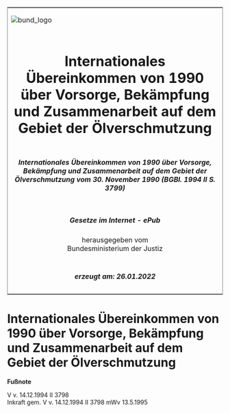 <span id="DECKBLATT.html"></span>

<table border="0" frame="border" width="100%">

<tr valign="top">

<td align="left">

![bund\_logo](BfJ_2021_Web_de_de.gif)

</td>

<td align="right">

 

</td>

</tr>

<tr align="center" valign="middle">

<td colspan="2">

# Internationales Übereinkommen von 1990 über Vorsorge, Bekämpfung und Zusammenarbeit auf dem Gebiet der Ölverschmutzung

</td>

</tr>

<tr align="center" valign="middle">

<td colspan="2">

##### Internationales Übereinkommen von 1990 über Vorsorge, Bekämpfung und Zusammenarbeit auf dem Gebiet der Ölverschmutzung vom 30. November 1990 (BGBl. 1994 II S. 3799)

</td>

</tr>

<tr align="center" valign="middle">

<td colspan="2">

  
  

##### Gesetze im Internet - ePub  
  
herausgegeben vom  
Bundesministerium der Justiz

</td>

</tr>

<tr align="center" valign="bottom">

<td colspan="2">

  
  

##### erzeugt am: 26.01.2022

</td>

</tr>

</table>

<span id="BJNR237990994.html"></span>

# Internationales Übereinkommen von 1990 über Vorsorge, Bekämpfung und Zusammenarbeit auf dem Gebiet der Ölverschmutzung

<div>

  
**Fußnote**

<div class="jnhtml">

<div>

<div class="jurAbsatz">

V v. 14.12.1994 II 3798  
Inkraft gem. V v. 14.12.1994 II 3798 mWv 13.5.1995

</div>

</div>

</div>

</div>
